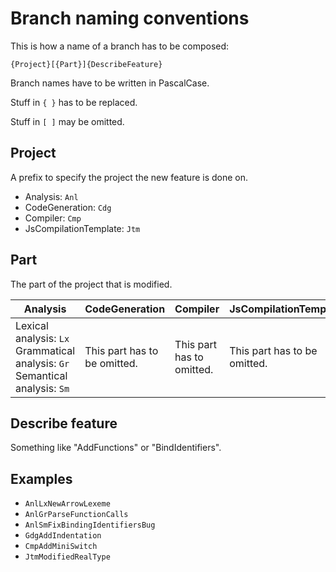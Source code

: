 # Branch naming conventions

This is how a name of a branch has to be composed:

```
{Project}[{Part}]{DescribeFeature}
```

Branch names have to be written in PascalCase.

Stuff in `{ }` has to be replaced.

Stuff in `[ ]` may be omitted.

## Project

A prefix to specify the project the new feature is done on.

- Analysis: `Anl`
- CodeGeneration: `Cdg`
- Compiler: `Cmp`
- JsCompilationTemplate: `Jtm`

## Part

The part of the project that is modified.

| Analysis                                                     | CodeGeneration               | Compiler                  | JsCompilationTemplate        |
| ------------------------------------------------------------ | ---------------------------- | ------------------------- | ---------------------------- |
| Lexical analysis: `Lx`<br />Grammatical analysis: `Gr`<br />Semantical analysis: `Sm` | This part has to be omitted. | This part has to omitted. | This part has to be omitted. |

## Describe feature

Something like "AddFunctions" or "BindIdentifiers".

## Examples

- `AnlLxNewArrowLexeme`
- `AnlGrParseFunctionCalls`
- `AnlSmFixBindingIdentifiersBug`
- `GdgAddIndentation`
- `CmpAddMiniSwitch`
- `JtmModifiedRealType`